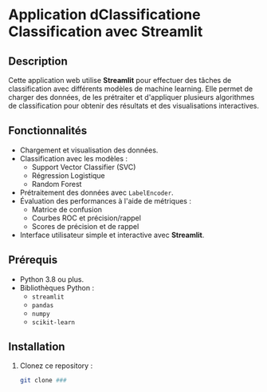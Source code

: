 # Application dClassificatione Classification avec Streamlit

## Description
Cette application web utilise **Streamlit** pour effectuer des tâches de classification avec différents modèles de machine learning. Elle permet de charger des données, de les prétraiter et d'appliquer plusieurs algorithmes de classification pour obtenir des résultats et des visualisations interactives.

## Fonctionnalités
- Chargement et visualisation des données.
- Classification avec les modèles :
  - Support Vector Classifier (SVC)
  - Régression Logistique
  - Random Forest
- Prétraitement des données avec `LabelEncoder`.
- Évaluation des performances à l'aide de métriques :
  - Matrice de confusion
  - Courbes ROC et précision/rappel
  - Scores de précision et de rappel
- Interface utilisateur simple et interactive avec **Streamlit**.

## Prérequis
- Python 3.8 ou plus.
- Bibliothèques Python :
  - `streamlit`
  - `pandas`
  - `numpy`
  - `scikit-learn`

## Installation
1. Clonez ce repository :
   ```bash
   git clone ###
